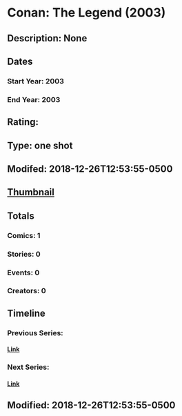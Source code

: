 # Conan: The Legend (2003)
## Description: None
## Dates
### Start Year: 2003
### End Year: 2003
## Rating: 
## Type: one shot
## Modifed: 2018-12-26T12:53:55-0500
## [Thumbnail](http://i.annihil.us/u/prod/marvel/i/mg/b/40/image_not_available.jpg)
## Totals
### Comics: 1
### Stories: 0
### Events: 0
### Creators: 0
## Timeline
### Previous Series: 
#### [Link]()
### Next Series: 
#### [Link]()
## Modified: 2018-12-26T12:53:55-0500